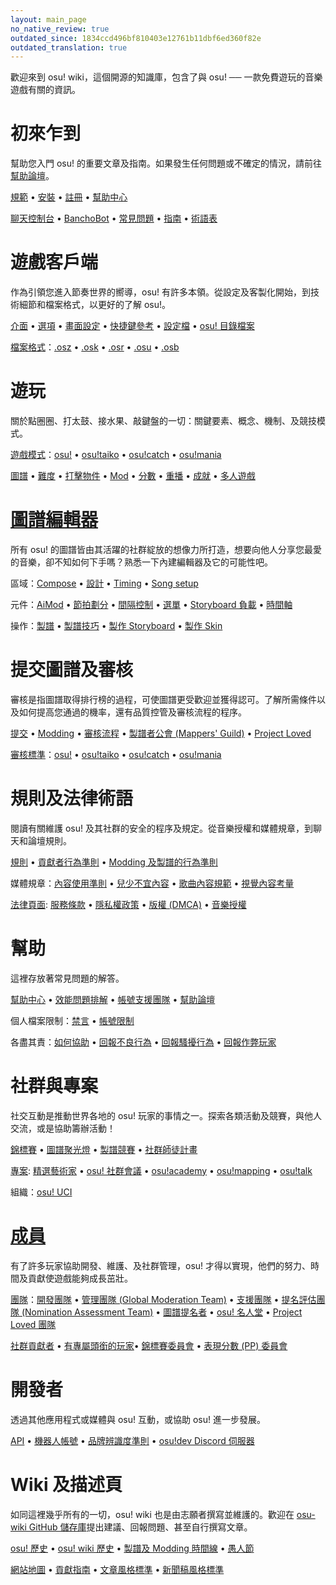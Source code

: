 ```yaml
---
layout: main_page
no_native_review: true
outdated_since: 1834ccd496bf810403e12761b11dbf6ed360f82e
outdated_translation: true
---
```


<!-- Do not add any empty lines inside this div. -->

<div class="wiki-main-page__blurb">
歡迎來到 osu! wiki，這個開源的知識庫，包含了與 osu! ── 一款免費遊玩的音樂遊戲有關的資訊。
</div>

<div class="wiki-main-page__panels">
<div class="wiki-main-page-panel wiki-main-page-panel--full">

# 初來乍到

幫助您入門 osu! 的重要文章及指南。如果發生任何問題或不確定的情況，請前往[幫助論壇](https://osu.ppy.sh/forum/5)。

[規範](/wiki/Rules) • [安裝](/wiki/Client/Installation) • [註冊](/wiki/Registration) • [幫助中心](/wiki/Help_centre)

[聊天控制台](/wiki/Client/Interface/Chat_console) • [BanchoBot](/wiki/BanchoBot) • [常見問題](/wiki/FAQ) • [指南](/wiki/Guides) • [術語表](/wiki/Sitemap)

</div>
<div class="wiki-main-page-panel">

# 遊戲客戶端

作為引領您進入節奏世界的嚮導，osu! 有許多本領。從設定及客製化開始，到技術細節和檔案格式，以更好的了解 osu!。

[介面](/wiki/Client/Interface) • [選項](/wiki/Client/Options) • [畫面設定](/wiki/Client/Interface/Visual_settings) • [快捷鍵參考](/wiki/Client/Keyboard_shortcuts) • [設定檔](/wiki/Client/Program_files/User_configuration_file) • [osu! 目錄檔案](/wiki/Client/Program_files)

[檔案格式](/wiki/Client/File_formats)：[.osz](/wiki/Client/File_formats/Osz_(file_format)) • [.osk](/wiki/Client/File_formats/Osk_(file_format)) • [.osr](/wiki/Client/File_formats/Osr_(file_format)) • [.osu](/wiki/Client/File_formats/Osu_(file_format)) • [.osb](/wiki/Client/File_formats/Osb_(file_format))

</div>
<div class="wiki-main-page-panel">

# 遊玩

關於點圈圈、打太鼓、接水果、敲鍵盤的一切：關鍵要素、概念、機制、及競技模式。

[遊戲模式](/wiki/Game_mode)：[osu!](/wiki/Game_mode/osu!) • [osu!taiko](/wiki/Game_mode/osu!taiko) • [osu!catch](/wiki/Game_mode/osu!catch) • [osu!mania](/wiki/Game_mode/osu!mania)

[圖譜](/wiki/Beatmap) • [難度](/wiki/Beatmap/Difficulty) • [打擊物件](/wiki/Gameplay/Hit_object) • [Mod](/wiki/Gameplay/Game_modifier) • [分數](/wiki/Gameplay/Score) • [重播](/wiki/Gameplay/Replay) • [成就](/wiki/Medals) • [多人遊戲](/wiki/Client/Interface/Multiplayer)

</div>
<div class="wiki-main-page-panel">

# [圖譜編輯器](/wiki/Client/Beatmap_editor)

所有 osu! 的圖譜皆由其活躍的社群綻放的想像力所打造，想要向他人分享您最愛的音樂，卻不知如何下手嗎？熟悉一下內建編輯器及它的可能性吧。

區域：[Compose](/wiki/Client/Beatmap_editor/Compose) • [設計](/wiki/Client/Beatmap_editor/Design) • [Timing](/wiki/Client/Beatmap_editor/Timing) • [Song setup](/wiki/Client/Beatmap_editor/Song_Setup)

元件：[AiMod](/wiki/Client/Beatmap_editor/AiMod) • [節拍劃分](/wiki/Client/Beatmap_editor/Beat_Snap_Divisor) • [間隔控制](/wiki/Client/Beatmap_editor/Distance_snap) • [選單](/wiki/Client/Beatmap_editor/Menu) • [Storyboard 負載](/wiki/Client/Beatmap_editor/SB_Load) • [時間軸](/wiki/Client/Beatmap_editor/Timelines)

操作：[製譜](/wiki/Beatmapping) • [製譜技巧](/wiki/Beatmapping/Mapping_techniques) • [製作 Storyboard](/wiki/Storyboard#storyboarding) • [製作 Skin](/wiki/Skinning)

</div>
<div class="wiki-main-page-panel">

# 提交圖譜及審核

審核是指圖譜取得排行榜的過程，可使圖譜更受歡迎並獲得認可。了解所需條件以及如何提高您通過的機率，還有品質控管及審核流程的程序。

[提交](/wiki/Beatmapping/Beatmap_submission) • [Modding](/wiki/Modding) • [審核流程](/wiki/Beatmap_ranking_procedure) • [製譜者公會 (Mappers' Guild)](/wiki/Community/Mappers_Guild) • [Project Loved](/wiki/Community/Project_Loved)

[審核標準](/wiki/Ranking_Criteria)：[osu!](/wiki/Ranking_Criteria/osu!) • [osu!taiko](/wiki/Ranking_Criteria/osu!taiko) • [osu!catch](/wiki/Ranking_Criteria/osu!catch) • [osu!mania](/wiki/Ranking_Criteria/osu!mania)

</div>
<div class="wiki-main-page-panel">

# 規則及法律術語

閱讀有關維護 osu! 及其社群的安全的程序及規定。從音樂授權和媒體規章，到聊天和論壇規則。

[規則](/wiki/Rules) • [貢獻者行為準則](/wiki/Rules/Contributor_Code_of_Conduct) • [Modding 及製譜的行為準則](/wiki/Rules/Code_of_Conduct_for_Modding_and_Mapping)

媒體規章：[內容使用準則](/wiki/Rules/Content_Usage_Guidelines) • [兒少不宜內容](/wiki/Rules/Explicit_Content) • [歌曲內容規範](/wiki/Rules/Song_Content_Rules) • [視覺內容考量](/wiki/Rules/Visual_Content_Considerations)

[法律頁面](/wiki/Legal): [服務條款](/wiki/Legal/Terms) • [隱私權政策](/wiki/Legal/Privacy) • [版權 (DMCA)](/wiki/Legal/Copyright) • [音樂授權](/wiki/Legal/Music_licensing)

</div>
<div class="wiki-main-page-panel">

# 幫助

這裡存放著常見問題的解答。

[幫助中心](/wiki/Help_centre) • [效能問題排解](/wiki/Performance_troubleshooting) • [帳號支援團隊](/wiki/People/Account_support_team) • [幫助論壇](https://osu.ppy.sh/forum/5)

個人檔案限制：[禁言](/wiki/Silence) • [帳號限制](/wiki/Help_centre/Account_restrictions)

各盡其責：[如何協助](/wiki/Community/How_you_can_help!) • [回報不良行為](/wiki/Reporting_bad_behaviour) • [回報騷擾行為](/wiki/Reporting_bad_behaviour/Abuse) • [回報作弊玩家](/wiki/Reporting_bad_behaviour/Handling_foul_play)

</div>
<div class="wiki-main-page-panel">

# 社群與專案

社交互動是推動世界各地的 osu! 玩家的事情之一。探索各類活動及競賽，與他人交流，或是協助籌辦活動！

[錦標賽](/wiki/Tournaments) • [圖譜聚光燈](/wiki/Beatmap_Spotlights) • [製譜競賽](/wiki/Contests) • [社群師徒計畫](/wiki/Community/Community_Mentorship_Program)

[專案](/wiki/Community/Projects): [精選藝術家](/wiki/People/Featured_Artists) • [osu! 社群會議](/wiki/Community/osu!_community_meetings) • [osu!academy](/wiki/Community/Video_series/osu!academy) • [osu!mapping](/wiki/Community/Video_series/osu!mapping) • [osu!talk](/wiki/Community/Video_series/osu!talk)

組織：[osu! UCI](/wiki/Community/Organisations/osu!_UCI)

</div>
<div class="wiki-main-page-panel">

# [成員](/wiki/People)

有了許多玩家協助開發、維護、及社群管理，osu! 才得以實現，他們的努力、時間及貢獻使遊戲能夠成長茁壯。
    
[團隊](/wiki/People/osu!_team)：[開發團隊](/wiki/People/Developers) • [管理團隊 (Global Moderation Team)](/wiki/People/Global_Moderation_Team) • [支援團隊](/wiki/People/Support_Team) • [提名評估團隊 (Nomination Assessment Team)](/wiki/People/Nomination_Assessment_Team) • [圖譜提名者](/wiki/People/Beatmap_Nominators) • [osu! 名人堂](/wiki/People/osu!_Alumni) • [Project Loved 團隊](/wiki/People/Project_Loved_Team)

[社群貢獻者](/wiki/People/Community_Contributors) • [有專屬頭銜的玩家](/wiki/People/Users_with_unique_titles)• [錦標賽委員會](/wiki/People/Tournament_Committee) • [表現分數 (PP) 委員會](/wiki/People/Performance_Points_Committee)

</div>
<div class="wiki-main-page-panel">

# 開發者
    
透過其他應用程式或媒體與 osu! 互動，或協助 osu! 進一步發展。

[API](/wiki/osu!api) • [機器人帳號](/wiki/Bot_account) • [品牌辨識度準則](/wiki/Brand_identity_guidelines) • [osu!dev Discord 伺服器](/wiki/Community/osu!dev_Discord_server)

</div>
<div class="wiki-main-page-panel">

# Wiki 及描述頁

如同這裡幾乎所有的一切，osu! wiki 也是由志願者撰寫並維護的。歡迎在 [osu-wiki GitHub 儲存庫](https://github.com/ppy/osu-wiki)提出建議、回報問題、甚至自行撰寫文章。
    
[osu! 歷史](/wiki/History_of_osu!) • [osu! wiki 歷史](/wiki/History_of_osu!/osu!_wiki) • [製譜及 Modding 時間線](/wiki/History_of_osu!/Mapping_and_Modding_Timeline) • [愚人節](/wiki/History_of_osu!/April_Fools)

[網站地圖](/wiki/Sitemap) • [貢獻指南](/wiki/osu!_wiki/Contribution_guide) • [文章風格標準](/wiki/Article_styling_criteria) • [新聞稿風格標準](/wiki/News_styling_criteria)

</div>
</div>
